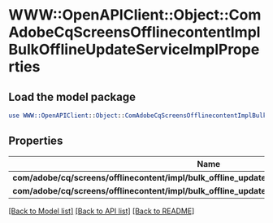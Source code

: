 # WWW::OpenAPIClient::Object::ComAdobeCqScreensOfflinecontentImplBulkOfflineUpdateServiceImplProperties

## Load the model package
```perl
use WWW::OpenAPIClient::Object::ComAdobeCqScreensOfflinecontentImplBulkOfflineUpdateServiceImplProperties;
```

## Properties
Name | Type | Description | Notes
------------ | ------------- | ------------- | -------------
**com/adobe/cq/screens/offlinecontent/impl/bulk_offline_update_service_impl/project_path** | [**ConfigNodePropertyArray**](ConfigNodePropertyArray.md) |  | [optional] 
**com/adobe/cq/screens/offlinecontent/impl/bulk_offline_update_service_impl/schedule_frequency** | [**ConfigNodePropertyString**](ConfigNodePropertyString.md) |  | [optional] 

[[Back to Model list]](../README.md#documentation-for-models) [[Back to API list]](../README.md#documentation-for-api-endpoints) [[Back to README]](../README.md)


